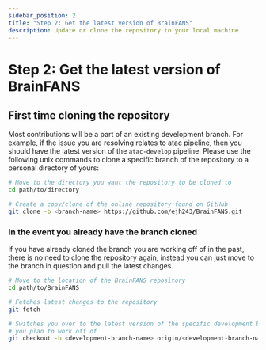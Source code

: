 ```yaml
---
sidebar_position: 2
title: "Step 2: Get the latest version of BrainFANS"
description: Update or clone the repository to your local machine
---
```


# Step 2: Get the latest version of BrainFANS

## First time cloning the repository

Most contributions will be a part of an existing development branch. For example, if the issue you are resolving relates to atac pipeline, then you should have the latest version of the `atac-develop` pipeline. Please use the following unix commands to clone a specific branch of the repository to a personal directory of yours:

```bash
# Move to the directory you want the repository to be cloned to
cd path/to/directory

# Create a copy/clone of the online repository found on GitHub
git clone -b <branch-name> https://github.com/ejh243/BrainFANS.git
```

### In the event you already have the branch cloned

If you have already cloned the branch you are working off of in the past, there is no need to clone the repository again, instead you can just move to the branch in question and pull the latest changes.

```bash
# Move to the location of the BrainFANS repository
cd path/to/BrainFANS

# Fetches latest changes to the repository
git fetch

# Switches you over to the latest version of the specific development branch 
# you plan to work off of
git checkout -b <development-branch-name> origin/<development-branch-name>
```